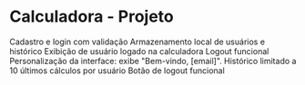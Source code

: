 # Calculadora - Projeto
Cadastro e login com validação Armazenamento local de usuários e histórico Exibição de usuário logado na calculadora Logout funcional Personalização da interface: exibe "Bem-vindo, [email]". Histórico limitado a 10 últimos cálculos por usuário Botão de logout funcional

